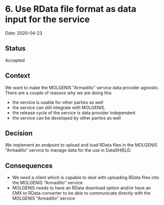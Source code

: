 # 6. Use RData file format as data input for the service

Date: 2020-04-23

## Status

Accepted

## Context

We want to make the MOLGENIS "Armadillo" service data provider agnostic. There are a couple of reasons why we are doing this
- the service is usable for other parties as well
- the service can still integrate with MOLGENIS. 
- the release cycle of the service is data provider independent
- the service can be developed by other parties as well

## Decision

We implement an endpoint to upload and load RData files in the MOLGENIS "Armadillo" service to manage data for the use in DataSHIELD.

## Consequences
- We need a client which is capable to deal with uploading RData files into the MOLGENIS "Armadillo" service
- MOLGENIS needs to have an RData download option and/or have an EMX to RData-converter to be able to communicate directly with the MOLGENIS "Armadillo" service
